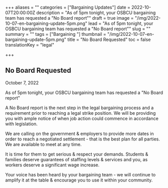 +++
aliases = ""
categories = ["Bargaining Updates"]
date = 2022-10-07T20:00:00Z
description = "As of 5pm tonight, your OSBCU bargaining team has requested a \"No Board report\""
draft = true
image = "/img/2022-10-07-en-bargaining-update-5pm.png"
lead = "As of 5pm tonight, your OSBCU bargaining team has requested a \"No Board report\""
slug = ""
summary = ""
tags = ["Bargaining "]
thumbnail = "/img/2022-10-07-en-bargaining-update-5pm.png"
title = "No Board Requested"
toc = false
translationKey = "legal"

+++
## No Board Requested

October 7, 2022

As of 5pm tonight, your OSBCU bargaining team has requested a "No Board report"

A No Board report is the next step in the legal bargaining process and a requirement prior to reaching a legal strike position. We will be providing you with ample notice of when job action could commence in accordance with legislation.

We are calling on the government & employers to provide more dates in order to reach a negotiated settlement - that is the best plan for all parties. We are available to meet at any time.

It is time for them to get serious & respect your demands. Students & families deserve guarantees of staffing levels & services and you, as workers deserve a significant wage increase.

Your voice has been heard by your bargaining team - we will continue to amplify it at the table & encourage you to use it within your community.